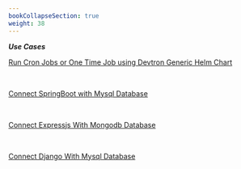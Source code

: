 ```yaml
---
bookCollapseSection: true
weight: 38
---
```


***Use Cases***

[Run Cron Jobs or One Time Job using Devtron Generic Helm Chart](https://docs.devtron.ai/docs/use-cases/devtron-generic-charts-to-run-cron-jobs-or-one-time-job/)

&nbsp;&nbsp;&nbsp; 

[Connect SpringBoot with Mysql Database](https://docs.devtron.ai/docs/use-cases/connect-spring-boot-with-mysql-database/)

&nbsp;&nbsp;

[Connect Expressjs With Mongodb Database](https://docs.devtron.ai/docs/use-cases/connect-expressjs-with-mongodb-database/)


&nbsp;&nbsp;

[Connect Django With Mysql Database](https://docs.devtron.ai/docs/use-cases/connect-django-with-mysql-database/)



